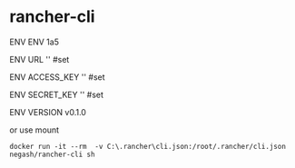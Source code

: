 # rancher-cli

ENV ENV 1a5

ENV URL '' #set

ENV ACCESS_KEY '' #set

ENV SECRET_KEY '' #set

ENV VERSION v0.1.0

or use
mount

`docker run -it --rm  -v C:\.rancher\cli.json:/root/.rancher/cli.json negash/rancher-cli sh`
